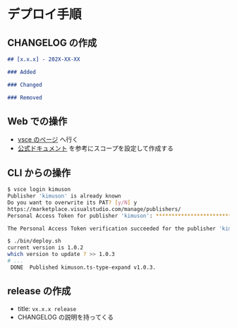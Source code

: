 # デプロイ手順

## CHANGELOG の作成

```markdown
## [x.x.x] - 202X-XX-XX

### Added

### Changed

### Removed
```

## Web での操作

- [vsce のページ](https://dev.azure.com/kimuson/vsce) へ行く
- [公式ドキュメント](https://code.visualstudio.com/api/working-with-extensions/publishing-extension#publishing-extensions) を参考にスコープを設定して作成する

## CLI からの操作

```bash
$ vsce login kimuson
Publisher 'kimuson' is already known
Do you want to overwrite its PAT? [y/N] y
https://marketplace.visualstudio.com/manage/publishers/
Personal Access Token for publisher 'kimuson': ****************************************************

The Personal Access Token verification succeeded for the publisher 'kimuson'.

$ ./bin/deploy.sh
current version is 1.0.2
which version to update ? >> 1.0.3
# ...
 DONE  Published kimuson.ts-type-expand v1.0.3.
```

## release の作成

- title: `vx.x.x release`
- CHANGELOG の説明を持ってくる
